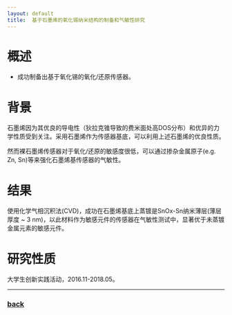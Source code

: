 ```yaml
---
layout: default
title:  基于石墨烯的氧化锡纳米结构的制备和气敏性研究
---
```


# 概述
 - 成功制备出基于氧化锡的氧化/还原传感器。

# 背景
石墨烯因为其优良的导电性（狄拉克锥导致的费米面处高DOS分布）和优异的力学性质受到关注。采用石墨烯作为传感器基底，可以利用上述石墨烯的优良性质。

然而裸石墨烯传感器对于氧化/还原的敏感度很低，可以通过掺杂金属原子(e.g. Zn, Sn)等来强化石墨烯基传感器的气敏性。

# 结果
使用化学气相沉积法(CVD)，成功在石墨烯基底上蒸镀是SnOx-Sn纳米薄层(薄层厚度 ~ 3 nm)，以此材料作为敏感元件的传感器在气敏性测试中，显著优于未蒸镀金属元素的敏感元件。

# 研究性质
大学生创新实践活动，2016.11-2018.05。

* * *
### [back](/)